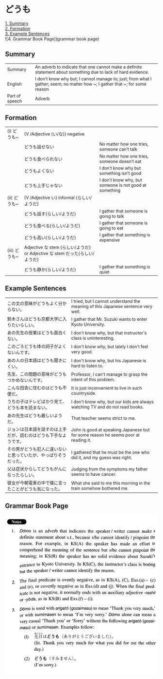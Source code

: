 # どうも

[1. Summary](#summary)<br>
[2. Formation](#formation)<br>
[3. Example Sentences](#example-sentences)<br>
![4. Grammar Book Page](grammar book page)<br>


## Summary

<table><tr>   <td>Summary</td>   <td>An adverb to indicate that one cannot make a definite statement about something due to lack of hard evidence.</td></tr><tr>   <td>English</td>   <td>I don't know why but; I cannot manage to; just; from what I gather; seem; no matter how ~; I gather that ~; for some reason</td></tr><tr>   <td>Part of speech</td>   <td>Adverb</td></tr></table>

## Formation

<table class="table"> <tbody><tr class="tr head"> <td class="td"><span class="numbers">(i)</span> <span> <span class="concept">どうも</span><span class="bold">~</span></span></td> <td class="td"><span>{V /Adjective (い/な)} negative</span></td> <td class="td"><span>&nbsp;</span></td> </tr> <tr class="tr"> <td class="td"><span>&nbsp;</span></td> <td class="td"><span class="concept">どうも</span><span>話せない</span> </td> <td class="td"><span>No matter how one tries,    someone can’t talk</span></td> </tr> <tr class="tr"> <td class="td"><span>&nbsp;</span></td> <td class="td"><span class="concept">どうも</span><span>食べられない</span> </td> <td class="td"><span>No matter how one tries,    someone doesn’t eat</span></td> </tr> <tr class="tr"> <td class="td"><span>&nbsp;</span></td> <td class="td"><span class="concept">どうも</span><span>よくない</span> </td> <td class="td"><span>I don’t know why but    something isn’t good</span></td> </tr> <tr class="tr"> <td class="td"><span>&nbsp;</span></td> <td class="td"><span class="concept">どうも</span><span>上手じゃない</span> </td> <td class="td"><span>I don’t know why, but    someone is not good at something</span></td> </tr> <tr class="tr head"> <td class="td"><span class="numbers">(ii)</span> <span> <span class="concept">どうも</span><span class="bold">~</span></span></td> <td class="td"><span>{V /Adjective い} informal {らしい/ようだ}</span></td> <td class="td"><span>&nbsp;</span></td> </tr> <tr class="tr"> <td class="td"><span>&nbsp;</span></td> <td class="td"><span class="concept">どうも</span><span>話す</span><span>{らしい/ようだ}</span></td> <td class="td"><span>I gather that someone is    going to talk</span></td> </tr> <tr class="tr"> <td class="td"><span>&nbsp;</span></td> <td class="td"><span class="concept">どうも</span><span>食べる</span><span>{らしい/ようだ}</span></td> <td class="td"><span>I gather that someone is    going to eat</span></td> </tr> <tr class="tr"> <td class="td"><span>&nbsp;</span></td> <td class="td"><span class="concept">どうも</span><span>高い</span><span>{らしい/ようだ}</span></td> <td class="td"><span>I gather that something is expensive</span></td> </tr> <tr class="tr head"> <td class="td"><span class="numbers">(iii) </span><span class="concept">どうも</span><span class="bold"><span>~</span> </span></td> <td class="td"><span>Adjective    な stem {らしい/ようだ}    or Adjective な stem だった{らしい/ようだ}</span></td> <td class="td"><span>&nbsp;</span></td> </tr> <tr class="tr"> <td class="td"><span>&nbsp;</span></td> <td class="td"><span class="concept">どうも</span><span>静か</span><span>{らしい/ようだ}</span></td> <td class="td"><span>I gather that something is    quiet</span></td> </tr> </tbody></table>

## Example Sentences

<table><tr>   <td>この文の意昧がどうもよく分からない。</td>   <td>I tried, but I cannot understand the meaning of this Japanese sentence very well.</td></tr><tr>   <td>鈴木さんはどうも京都大学に入りたいらしい。</td>   <td>I gather that Mr. Suzuki wants to enter Kyoto University.</td></tr><tr>   <td>あの先生の授業はどうも面白くない。</td>   <td>I don't know why, but that instructor's class is uninteresting.</td></tr><tr>   <td>このごろどうも体の詞子がよくないんです。</td>   <td>I don't know why, but lately I don't feel very good.</td></tr><tr>   <td>あの人の日本語はどうも聞きにくい。</td>   <td>I don't know why, but his Japanese is hard to listen to.</td></tr><tr>   <td>先生、この間題の意味がどうもつかめないんです。</td>   <td>Professor, I can't manage to grasp the intent of this problem.</td></tr><tr>   <td>こんな田舎に住むのはどうも不便だ。</td>   <td>It is just inconvenient to live in such countryside.</td></tr><tr>   <td>うちの子はテレビばかり見て、どうも本を読まない。</td>   <td>I don't know why, but our kids are always watching TV and do not read books.</td></tr><tr>   <td>あの先生はどうも厳しいようだ。</td>   <td>That teacher seems strict to me.</td></tr><tr>   <td>ジョンは日本語を話すのは上手だが、読むのはどうも下手なようです。</td>   <td>John is good at speaking Japanese but for some reason he seems poor at reading it.</td></tr><tr>   <td>その男がどうも犯人に違いないと思っていたが、やっぱりそうだった。</td>   <td>I gathered that he must be the one who did it, and my guess was right.</td></tr><tr>   <td>父は症状からしてどうもがんになったらしい。</td>   <td>Judging from the symptoms my father seems to have cancer.</td></tr><tr>   <td>彼女が今朝電車の中で僕に言ったことがどうも気になった。</td>   <td>What she said to me this morning in the train somehow bothered me.</td></tr></table>

## Grammar Book Page

![](../img/Intermediateどうも.png)

